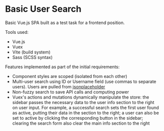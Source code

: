 # Basic User Search

Basic Vue.js SPA built as a test task for a frontend position.

Tools used:

* Vue.js
* Vuex
* Vite (build system)
* Sass (SCSS syntax)

Features implemented as part of the initial requirements:

* Component styles are scoped (isolated from each other)
* Multi-user search using ID or Username field (use commas to separate users). Users are pulled from [jsonplaceholder](https://jsonplaceholder.typicode.com/users)
* Non-fuzzy search to save API calls and computing power
* Vuex's actions and mutations dynamically manipulate the store: the sidebar passes the necessary data to the user info section to the right on user input. For example, a successful search sets the first user found as active, putting their data in the section to the right; a user can also be set to active by clicking the corresponding button in the sidebar; clearing the search form also clear the main info section to the right 
